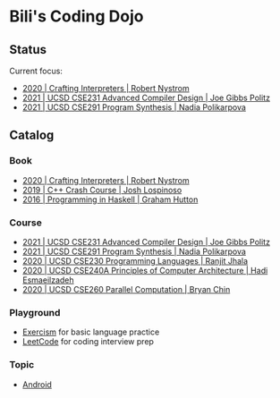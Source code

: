 # Bili's Coding Dojo

## Status

Current focus:
- [2020 | Crafting Interpreters | Robert Nystrom](book/craftinginterpreters)
- [2021 | UCSD CSE231 Advanced Compiler Design | Joe Gibbs Politz](course/2021-ucsd-cse231)
- [2021 | UCSD CSE291 Program Synthesis | Nadia Polikarpova](course/2021-ucsd-cse291_nadia)

## Catalog

### Book
- [2020 | Crafting Interpreters | Robert Nystrom](book/craftinginterpreters)
- [2019 | C++ Crash Course | Josh Lospinoso](book/ccc)
- [2016 | Programming in Haskell | Graham Hutton](book/pih)

### Course
- [2021 | UCSD CSE231 Advanced Compiler Design | Joe Gibbs Politz](course/2021-ucsd-cse231)
- [2021 | UCSD CSE291 Program Synthesis | Nadia Polikarpova](course/2021-ucsd-cse291_nadia)
- [2020 | UCSD CSE230 Programming Languages | Ranjit Jhala](course/2020-ucsd-cse230)
- [2020 | UCSD CSE240A Principles of Computer Architecture | Hadi Esmaeilzadeh](course/2020-ucsd-cse240a)
- [2020 | UCSD CSE260 Parallel Computation | Bryan Chin](course/2020-ucsd-cse260)

### Playground
- [Exercism](playground/exercism) for basic language practice
- [LeetCode](playground/leetcode) for coding interview prep

### Topic
- [Android](https://github.com/qobilidop/dojo-android)
